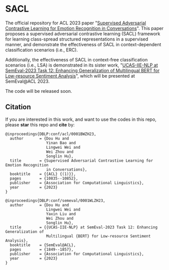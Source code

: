 # SACL
The official repository for ACL 2023 paper "[Supervised Adversarial Contrastive Learning for Emotion Recognition in Conversations](https://arxiv.org/pdf/2306.01505.pdf)".
This paper proposes a supervised adversarial contrastive learning (SACL) framework for learning class-spread structured representations in a supervised manner, and demonstrate the effectiveness of SACL in context-dependent classification scenarios (i.e., ERC). 

Additionally, the effectiveness of SACL in context-free classification scenarios (i.e., LSA) is demonstrated in its sister work, "[UCAS-IIE-NLP at SemEval-2023 Task 12: Enhancing Generalization of Multilingual BERT for Low-resource Sentiment Analysis](https://arxiv.org/pdf/2306.01093.pdf)", which will be presented at SemEval@ACL 2023.


The code will be released soon.






## Citation

If you are interested in this work, and want to use the codes in this repo, please **star** this repo and **cite** by:


```
@inproceedings{DBLP:conf/acl/0001BWZH23,
  author       = {Dou Hu and
                  Yinan Bao and
                  Lingwei Wei and
                  Wei Zhou and
                  Songlin Hu},
  title        = {Supervised Adversarial Contrastive Learning for Emotion Recognition
                  in Conversations},
  booktitle    = {{ACL} {(1)}},
  pages        = {10835--10852},
  publisher    = {Association for Computational Linguistics},
  year         = {2023}
}

@inproceedings{DBLP:conf/semeval/0001WLZH23,
  author       = {Dou Hu and
                  Lingwei Wei and
                  Yaxin Liu and
                  Wei Zhou and
                  Songlin Hu},
  title        = {{UCAS-IIE-NLP} at SemEval-2023 Task 12: Enhancing Generalization of
                  Multilingual {BERT} for Low-resource Sentiment Analysis},
  booktitle    = {SemEval@ACL},
  pages        = {1849--1857},
  publisher    = {Association for Computational Linguistics},
  year         = {2023}
}

```